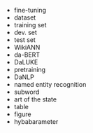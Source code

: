 - fine-tuning
- dataset
- training set
- dev. set
- test set
- WikiANN
- da-BERT
- DaLUKE
- pretraining
- DaNLP
- named entity recognition
- subword
- art of the state
- table
- figure
- hybabarameter
